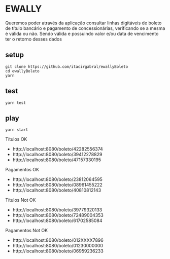 # EWALLY
Queremos poder através da aplicação consultar linhas digitáveis de boleto de título bancário 
e pagamento de concessionárias, verificando se a mesma é válida ou não. Sendo válida e 
possuindo valor e/ou data de vencimento ter o retorno desses dados

## setup
```
git clone https://github.com/itacirgabral/ewallyBoleto
cd ewallyBoleto
yarn
```

## test
```
yarn test
```

## play
```
yarn start
```

Títulos OK
- http://localhost:8080/boleto/42282556374
- http://localhost:8080/boleto/39412278829
- http://localhost:8080/boleto/47157330195

Pagamentos OK
- http://localhost:8080/boleto/23812064595
- http://localhost:8080/boleto/08961455222
- http://localhost:8080/boleto/40810812143

Títulos Not OK
- http://localhost:8080/boleto/39779320133
- http://localhost:8080/boleto/72489004353
- http://localhost:8080/boleto/61702585084

Pagamentos Not OK
- http://localhost:8080/boleto/012XXXX7896
- http://localhost:8080/boleto/01230000000
- http://localhost:8080/boleto/06959236233